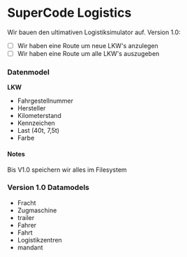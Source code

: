 # SuperCode Logistics

Wir bauen den ultimativen Logistiksimulator auf.
Version 1.0:

- [ ] Wir haben eine Route um neue LKW's anzulegen
- [ ] Wir haben eine Route um alle LKW's auszugeben

### Datenmodel
**LKW**
- Fahrgestellnummer
- Hersteller
- Kilometerstand
- Kennzeichen
- Last (40t, 7,5t)
- Farbe

#### Notes
Bis V1.0 speichern wir alles im Filesystem



### Version 1.0 Datamodels
- Fracht
- Zugmaschine
- trailer
- Fahrer
- Fahrt
- Logistikzentren
- mandant